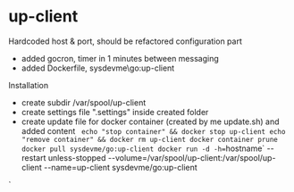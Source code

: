 # up-client

Hardcoded host & port, should be refactored configuration part

- added gocron, timer in 1 minutes between messaging
- added Dockerfile, sysdevme\go:up-client

Installation

- create subdir /var/spool/up-client
- create settings file ".settings" inside created folder
- create update file for docker container (created by me update.sh) and added content
`
echo "stop container" && docker stop up-client
echo "remove container" && docker rm up-client
docker container prune
docker pull sysdevme/go:up-client
docker run -d -h=`hostname` --restart unless-stopped --volume=/var/spool/up-client:/var/spool/up-client --name=up-client sysdevme/go:up-client

` 
